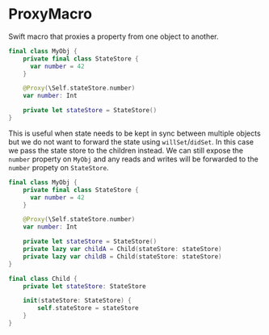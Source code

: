 # ProxyMacro

Swift macro that proxies a property from one object to another.

```swift
final class MyObj {
    private final class StateStore {
      var number = 42
    }

    @Proxy(\Self.stateStore.number)
    var number: Int

    private let stateStore = StateStore()
}
```

This is useful when state needs to be kept in sync between multiple objects but we do not want to forward the state using `willSet`/`didSet`. In this case we pass the state store to the children instead. We can still expose the `number` property on `MyObj` and any reads and writes will be forwarded to the `number` propety on `StateStore`.

```swift
final class MyObj {
    private final class StateStore {
      var number = 42
    }

    @Proxy(\Self.stateStore.number)
    var number: Int

    private let stateStore = StateStore()
    private lazy var childA = Child(stateStore: stateStore)
    private lazy var childB = Child(stateStore: stateStore)
}

final class Child {
    private let stateStore: StateStore

    init(stateStore: StateStore) {
        self.stateStore = stateStore
    }
}
```

